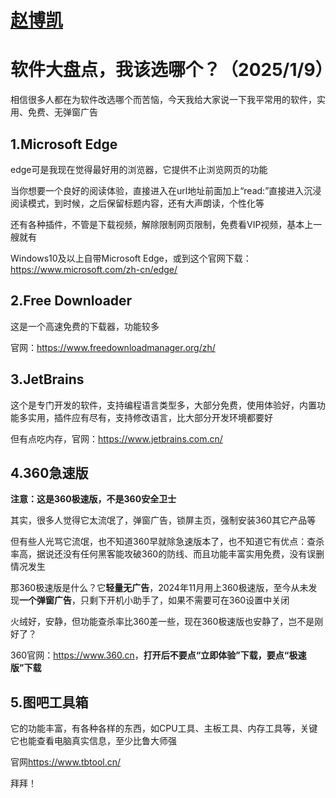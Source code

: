 # [赵博凯](https://zhaobokai341.github.io/)

# 软件大盘点，我该选哪个？（2025/1/9）

相信很多人都在为软件改选哪个而苦恼，今天我给大家说一下我平常用的软件，实用、免费、无弹窗广告

## 1.Microsoft Edge

edge可是我现在觉得最好用的浏览器，它提供不止浏览网页的功能

当你想要一个良好的阅读体验，直接进入在url地址前面加上“read:”直接进入沉浸阅读模式，到时候，之后保留标题内容，还有大声朗读，个性化等

还有各种插件，不管是下载视频，解除限制网页限制，免费看VIP视频，基本上一艘就有

Windows10及以上自带Microsoft Edge，或到这个官网下载：<https://www.microsoft.com/zh-cn/edge/>

## 2.Free Downloader

这是一个高速免费的下载器，功能较多

官网：<https://www.freedownloadmanager.org/zh/>

## 3.JetBrains

这个是专门开发的软件，支持编程语言类型多，大部分免费，使用体验好，内置功能多实用，插件应有尽有，支持修改语言，比大部分开发环境都要好

但有点吃内存，官网：<https://www.jetbrains.com.cn/>

## 4.360急速版

**注意：这是360极速版，不是360安全卫士**

其实，很多人觉得它太流氓了，弹窗广告，锁屏主页，强制安装360其它产品等

但有些人光骂它流氓，也不知道360早就除急速版本了，也不知道它有优点：查杀率高，据说还没有任何黑客能攻破360的防线、而且功能丰富实用免费，没有误删情况发生

那360极速版是什么？它**轻量无广告**，2024年11月用上360极速版，至今从未发现**一个弹窗广告**，只剩下开机小助手了，如果不需要可在360设置中关闭

火绒好，安静，但功能查杀率比360差一些，现在360极速版也安静了，岂不是刚好了？

360官网：<https://www.360.cn>，**打开后不要点“立即体验”下载，要点“极速版”下载**

## 5.图吧工具箱

它的功能丰富，有各种各样的东西，如CPU工具、主板工具、内存工具等，关键它也能查看电脑真实信息，至少比鲁大师强

官网<https://www.tbtool.cn/>

拜拜！
